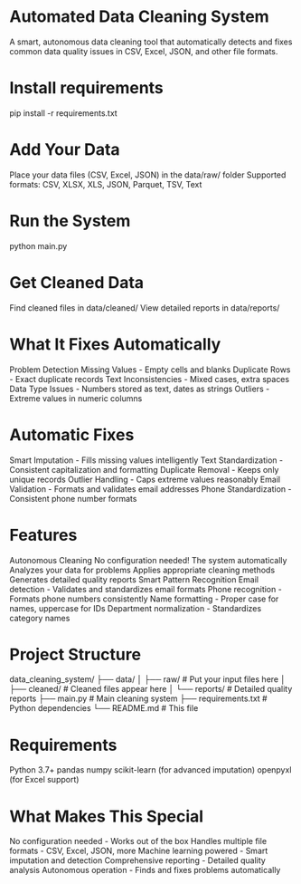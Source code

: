 # Automated Data Cleaning System

A smart, autonomous data cleaning tool that automatically detects and fixes common data quality issues in CSV, Excel, JSON, and other file formats.

# Install requirements
pip install -r requirements.txt 

# Add Your Data
Place your data files (CSV, Excel, JSON) in the data/raw/ folder
Supported formats: CSV, XLSX, XLS, JSON, Parquet, TSV, Text

# Run the System

python main.py

# Get Cleaned Data
Find cleaned files in data/cleaned/
View detailed reports in data/reports/

# What It Fixes Automatically
Problem Detection
Missing Values - Empty cells and blanks
Duplicate Rows - Exact duplicate records
Text Inconsistencies - Mixed cases, extra spaces
Data Type Issues - Numbers stored as text, dates as strings
Outliers - Extreme values in numeric columns

# Automatic Fixes
Smart Imputation - Fills missing values intelligently
Text Standardization - Consistent capitalization and formatting
Duplicate Removal - Keeps only unique records
Outlier Handling - Caps extreme values reasonably
Email Validation - Formats and validates email addresses
Phone Standardization - Consistent phone number formats

# Features
Autonomous Cleaning
No configuration needed! The system automatically
Analyzes your data for problems
Applies appropriate cleaning methods
Generates detailed quality reports
Smart Pattern Recognition
Email detection - Validates and standardizes email formats
Phone recognition - Formats phone numbers consistently
Name formatting - Proper case for names, uppercase for IDs
Department normalization - Standardizes category names

# Project Structure

data_cleaning_system/
├── data/
│   ├── raw/           # Put your input files here
│   ├── cleaned/       # Cleaned files appear here
│   └── reports/       # Detailed quality reports
├── main.py            # Main cleaning system
├── requirements.txt   # Python dependencies
└── README.md         # This file

# Requirements
Python 3.7+
pandas
numpy
scikit-learn (for advanced imputation)
openpyxl (for Excel support)


# What Makes This Special
No configuration needed - Works out of the box
Handles multiple file formats - CSV, Excel, JSON, more
Machine learning powered - Smart imputation and detection
Comprehensive reporting - Detailed quality analysis
Autonomous operation - Finds and fixes problems automatically
